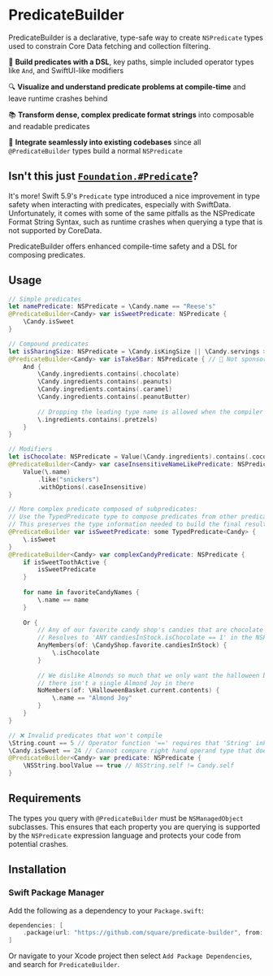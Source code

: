 # PredicateBuilder
PredicateBuilder is a declarative, type-safe way to create `NSPredicate` types used to constrain Core Data fetching and collection filtering.

🧱  **Build predicates with a DSL**, key paths, simple included operator types like `And`, and SwiftUI-like modifiers

🔍  **Visualize and understand predicate problems at compile-time** and leave runtime crashes behind

📚  **Transform dense, complex predicate format strings** into composable and readable predicates

🧩  **Integrate seamlessly into existing codebases** since all `@PredicateBuilder` types build a normal `NSPredicate`

## Isn't this just [`Foundation.#Predicate`](https://developer.apple.com/documentation/foundation/predicate)? 
It's more! Swift 5.9's `Predicate` type introduced a nice improvement in type safety when interacting with predicates, especially with SwiftData. Unfortunately, it comes with some of the same pitfalls as the NSPredicate Format String Syntax, such as runtime crashes when querying a type that is not supported by CoreData. 

PredicateBuilder offers enhanced compile-time safety and a DSL for composing predicates.

## Usage 

```swift
// Simple predicates
let namePredicate: NSPredicate = \Candy.name == "Reese's"
@PredicateBuilder<Candy> var isSweetPredicate: NSPredicate {
    \Candy.isSweet
}

// Compound predicates
let isSharingSize: NSPredicate = \Candy.isKingSize || \Candy.servings > 2
@PredicateBuilder<Candy> var isTake5Bar: NSPredicate { // 🍫 Not sponsored 🥨
    And {
        \Candy.ingredients.contains(.chocolate)
        \Candy.ingredients.contains(.peanuts)
        \Candy.ingredients.contains(.caramel)
        \Candy.ingredients.contains(.peanutButter)
        
        // Dropping the leading type name is allowed when the compiler can infer it
        \.ingredients.contains(.pretzels)
    }
}

// Modifiers
let isChocolate: NSPredicate = Value(\Candy.ingredients).contains(.cocoa)
@PredicateBuilder<Candy> var caseInsensitiveNameLikePredicate: NSPredicate {
    Value(\.name)
        .like("snickers")
        .withOptions(.caseInsensitive)
}

// More complex predicate composed of subpredicates:
// Use the TypedPredicate type to compose predicates from other predicates.
// This preserves the type information needed to build the final result.
@PredicateBuilder var isSweetPredicate: some TypedPredicate<Candy> {
    \.isSweet
}
@PredicateBuilder<Candy> var complexCandyPredicate: NSPredicate {
    if isSweetToothActive {
        isSweetPredicate
    }
    
    for name in favoriteCandyNames {
        \.name == name
    }
    
    Or {
        // Any of our favorite candy shop's candies that are chocolate
        // Resolves to 'ANY candiesInStock.isChocolate == 1' in the NSPredicate expression language
        AnyMembers(of: \CandyShop.favorite.candiesInStock) {
            \.isChocolate
        }
        
        // We dislike Almonds so much that we only want the halloween basket contents if 
        // there isn't a single Almond Joy in there
        NoMembers(of: \HalloweenBasket.current.contents) {
            \.name == "Almond Joy"
        }
    }
}

// ❌ Invalid predicates that won't compile
\String.count == 5 // Operator function '==' requires that 'String' inherit from 'NSManagedObject'
\Candy.isSweet == 24 // Cannot compare right hand operand type that does not match key path's `Value` type
@PredicateBuilder<Candy> var predicate: NSPredicate {
    \NSString.boolValue == true // NSString.self != Candy.self
}
```

## Requirements
The types you query with `@PredicateBuilder` must be `NSManagedObject` subclasses. This ensures that each property you are querying is supported by the `NSPredicate` expression language and protects your code from potential crashes. 

## Installation 
### Swift Package Manager
Add the following as a dependency to your `Package.swift`:

```swift
dependencies: [
    .package(url: "https://github.com/square/predicate-builder", from: "1.0.0")
]
```

Or navigate to your Xcode project then select `Add Package Dependencies`, and search for `PredicateBuilder`.